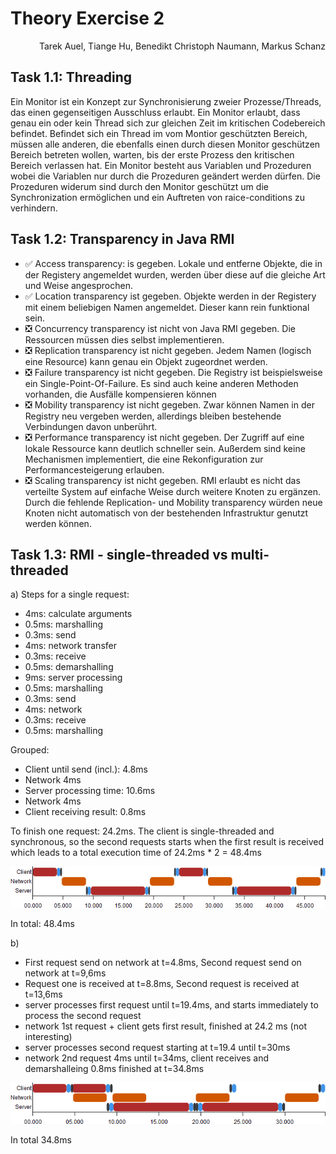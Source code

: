 # Theory Exercise 2

<p align="right">Tarek Auel, Tiange Hu, Benedikt Christoph Naumann, Markus Schanz</p>

## Task 1.1: Threading
Ein Monitor ist ein Konzept zur Synchronisierung zweier Prozesse/Threads, das einen gegenseitigen Ausschluss erlaubt. Ein Monitor erlaubt, dass genau ein oder kein Thread sich zur gleichen Zeit im kritischen Codebereich befindet. Befindet sich ein Thread im vom Montior geschützten Bereich, müssen alle anderen, die ebenfalls einen durch diesen Monitor geschützen Bereich betreten wollen, warten, bis der erste Prozess den kritischen Bereich verlassen hat. Ein Monitor besteht aus Variablen und Prozeduren wobei die Variablen nur durch die Prozeduren geändert werden dürfen. Die Prozeduren widerum sind durch den Monitor geschützt um die Synchronization ermöglichen und ein Auftreten von raice-conditions zu verhindern.

## Task 1.2: Transparency in Java RMI
* :white_check_mark: Access transparency: is gegeben. Lokale und entferne Objekte, die in der
Registery angemeldet wurden, werden über diese auf die gleiche Art und Weise angesprochen.
* :white_check_mark: Location transparency ist gegeben. Objekte werden in der Registery mit einem
beliebigen Namen angemeldet. Dieser kann rein funktional sein.
* :negative_squared_cross_mark: Concurrency transparency ist nicht von Java RMI gegeben. Die
Ressourcen müssen dies selbst implementieren.
* :negative_squared_cross_mark: Replication transparency ist nicht gegeben. Jedem Namen (logisch
eine Resource) kann genau ein Objekt zugeordnet werden.
* :negative_squared_cross_mark: Failure transparency ist nicht gegeben. Die Registry ist
beispielsweise ein Single-Point-Of-Failure. Es sind auch keine anderen Methoden vorhanden, die
Ausfälle kompensieren können
* :negative_squared_cross_mark: Mobility transparency ist nicht gegeben. Zwar können Namen in der
Registry neu vergeben werden, allerdings bleiben bestehende Verbindungen davon unberührt.
* :negative_squared_cross_mark: Performance transparency ist nicht gegeben. Der Zugriff auf eine
lokale Ressource kann deutlich schneller sein. Außerdem sind keine Mechanismen implementiert, die 
eine Rekonfiguration zur Performancesteigerung erlauben.
* :negative_squared_cross_mark: Scaling transparency ist nicht gegeben. RMI erlaubt es nicht das 
verteilte System auf einfache Weise durch weitere Knoten zu ergänzen. Durch die fehlende 
Replication- und Mobility transparency würden neue Knoten nicht automatisch von der bestehenden
Infrastruktur genutzt werden können.

## Task 1.3: RMI - single-threaded vs multi-threaded
a)
Steps for a single request:
- 4ms: calculate arguments
- 0.5ms: marshalling
- 0.3ms: send
- 4ms: network transfer
- 0.3ms: receive
- 0.5ms: demarshalling
- 9ms: server processing
- 0.5ms: marshalling
- 0.3ms: send
- 4ms: network
- 0.3ms: receive
- 0.5ms: marshalling

Grouped: 
- Client until send (incl.): 4.8ms
- Network 4ms
- Server processing time: 10.6ms
- Network 4ms 
- Client receiving result: 0.8ms

To finish one request: 24.2ms.
The client is single-threaded and synchronous, so the second requests starts when the
first result is received which leads to a total execution time of 24.2ms * 2 = 48.4ms

![Single Thread](ex3_singlethread.png "Single Threaded")

In total: 48.4ms

b)
- First request send on network at t=4.8ms, Second request send on network at t=9,6ms
- Request one is received at t=8.8ms, Second request is received at t=13,6ms
- server processes first request until t=19.4ms, and starts immediately to process the second request
- network 1st request + client gets first result, finished at 24.2 ms (not interesting)
- server processes second request starting at t=19.4 until t=30ms
- network 2nd request 4ms until t=34ms, client receives and demarshalleing 0.8ms finished at t=34.8ms

![Multi Thread](ex3_twothreads.png "Multi Threaded")

In total 34.8ms
